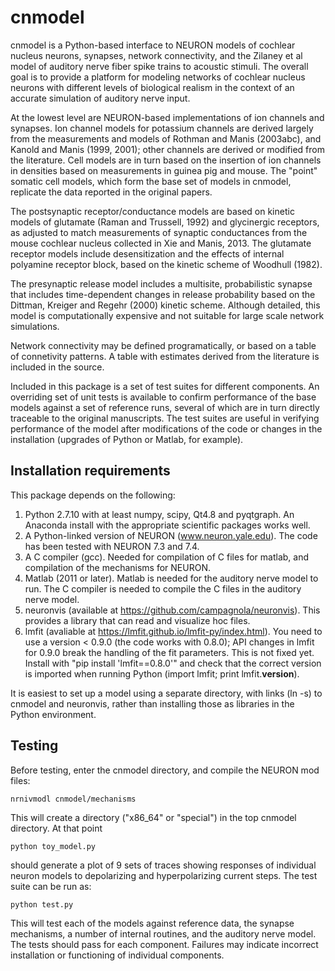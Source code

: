 cnmodel
=======

cnmodel is a Python-based interface to NEURON models of cochlear nucleus neurons, synapses, network connectivity, and the Zilaney et al model of auditory nerve fiber spike trains to acoustic stimuli. The overall goal is to provide a platform for modeling networks of cochlear nucleus neurons with different levels of biological realism in the context of an accurate simulation of auditory nerve input.

At the lowest level are NEURON-based implementations of ion channels and synapses. Ion channel models for potassium channels are derived largely from the measurements and models of Rothman and Manis (2003abc), and Kanold and Manis (1999, 2001); other channels are derived or modified from the literature. Cell models are in turn based on the insertion of ion channels in densities based on measurements in guinea pig and mouse. The "point" somatic cell models, which form the base set of models in cnmodel, replicate the data reported in the original papers. 

The postsynaptic receptor/conductance models are based on kinetic models of glutamate (Raman and Trussell, 1992) and glycinergic receptors, as adjusted to match measurements of synaptic conductances from the mouse cochlear nucleus collected in Xie and Manis, 2013. The glutamate receptor models include desensitization and the effects of internal polyamine receptor block, based on the kinetic scheme of Woodhull (1982).

The presynaptic release model includes a multisite, probabilistic synapse that includes time-dependent changes in release probability based on the Dittman, Kreiger and Regehr (2000) kinetic scheme. Although detailed, this model is computationally expensive and not suitable for large scale network simulations. 

Network connectivity may be defined programatically, or based on a table of connetivity patterns. A table with estimates derived from the literature is included in the source. 

Included in this package is a set of test suites for different components. An overriding set of unit tests is available to confirm performance of the base models against a set of reference runs, several of which are in turn directly traceable to the original manuscripts. The test suites are useful in verifying performance of the model after modifications of the code or changes in the installation (upgrades of Python or Matlab, for example). 

Installation requirements
-------------------------
This package depends on the following:

   1. Python 2.7.10 with at least numpy, scipy, Qt4.8 and pyqtgraph. An Anaconda install with the appropriate scientific packages works well.
   2. A Python-linked version of NEURON (www.neuron.yale.edu). The code has been tested with NEURON 7.3 and 7.4.
   3. A C compiler (gcc). Needed for compilation of C files for matlab, and compilation of the mechanisms for NEURON.
   4. Matlab (2011 or later). Matlab is needed for the auditory nerve model to run. The C compiler is needed to compile the C files in the auditory nerve model. 
   5. neuronvis (available at https://github.com/campagnola/neuronvis). This provides a library that can read and visualize hoc files.
   6. lmfit (avaliable at https://lmfit.github.io/lmfit-py/index.html). You need to use a version < 0.9.0 (the code works with 0.8.0); API changes in lmfit for 0.9.0 break the handling of the fit parameters. This is not fixed yet. Install with "pip install 'lmfit==0.8.0'" and check that the correct version is imported when running Python (import lmfit; print lmfit.__version__). 

It is easiest to set up a model using a separate directory, with links (ln -s) to cnmodel and neuronvis, rather than installing those as libraries in the Python environment.

Testing
-------
Before testing, enter the cnmodel directory, and compile the NEURON mod files:

    nrnivmodl cnmodel/mechanisms

This will create a directory ("x86_64" or "special") in the top cnmodel directory. At that point

    python toy_model.py
     
should generate a plot of 9 sets of traces showing responses of individual neuron models to depolarizing and hyperpolarizing current steps.
The test suite can be run as:

    python test.py

This will test each of the models against reference data, the synapse mechanisms, a number of internal routines, and the auditory nerve model. The tests should pass for each component. Failures may indicate incorrect installation or functioning of individual components.



